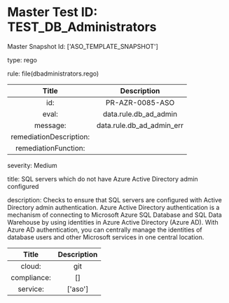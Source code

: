 



# Master Test ID: TEST_DB_Administrators


Master Snapshot Id: ['ASO_TEMPLATE_SNAPSHOT']

type: rego

rule: file(dbadministrators.rego)  
  
  
  
  

|Title|Description|
| :---: | :---: |
|id: |PR-AZR-0085-ASO|
|eval: |data.rule.db_ad_admin|
|message: |data.rule.db_ad_admin_err|
|remediationDescription: ||
|remediationFunction: ||


severity: Medium

title: SQL servers which do not have Azure Active Directory admin configured

description: Checks to ensure that SQL servers are configured with Active Directory admin authentication. Azure Active Directory authentication is a mechanism of connecting to Microsoft Azure SQL Database and SQL Data Warehouse by using identities in Azure Active Directory (Azure AD). With Azure AD authentication, you can centrally manage the identities of database users and other Microsoft services in one central location.  
  
  

|Title|Description|
| :---: | :---: |
|cloud: |git|
|compliance: |[]|
|service: |['aso']|
